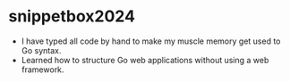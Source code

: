 # snippetbox2024

- I have typed all code by hand to make my muscle memory get used to Go syntax.
- Learned how to structure Go web applications without using a web framework.